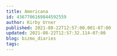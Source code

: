 ```yaml
---
title: Americana
id: 4367706169844592559
author: Kirby Urner
published: 2021-08-22T12:57:00.001-07:00
updated: 2021-08-22T12:57:32.114-07:00
blog: bizmo_diaries
tags: 
---
```


[](https://blogger.googleusercontent.com/img/b/R29vZ2xl/AVvXsEj74eyBgePUXVOiy5L9OaSLQCu_ZVUqOMw9ziLXObUdbt3CPhZ_lLG-5BI_H_PAGN_NO44lfYWiPEXMswlHXOwa9i81am2C5briOZTKNNJ1zNLcoCTTip_LzhWyPZ7LUkdexm-R/s474/bell_kite_flying.jpg)

[](https://www.flickr.com/photos/kirbyurner/36414328814/in/album-72157686718676603/)